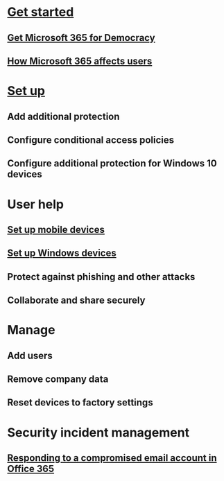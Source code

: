 # [Get started](../business/microsoft-365-democracy-overview.md)
## [Get Microsoft 365 for Democracy](../business/get-microsoft-365-democracy.md)
## [How Microsoft 365 affects users](m365-democracy-users.md)
# [Set up](../business/set-up.md?toc=/microsoft-365/democracy/toc.json)
## Add additional protection 
## Configure conditional access policies
## Configure additional protection for Windows 10 devices 
# User help
## [Set up mobile devices](../business/set-up-mobile-devices.md?toc=/microsoft-365/democracy/toc.json)
## [Set up Windows devices](../business/set-up-windows-devices.md?toc=/microsoft-365/democracy/toc.json)
## Protect against phishing and other attacks
## Collaborate and share securely
# Manage
## Add users
## Remove company data
## Reset devices to factory settings
# Security incident management
## [Responding to a compromised email account in Office 365](https://docs.microsoft.com/en-us/Office365/SecurityCompliance/responding-to-a-compromised-email-account)